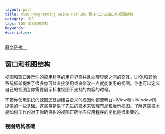 ```yaml
---
layout: post
title: View Programming Guide For IOS 翻译(二)之窗口和视图结构
category: IOS
tags: IOS IOS官网文档
keywords: 
description:
---
```


[原文链接。](https://developer.apple.com/library/ios/documentation/WindowsViews/Conceptual/ViewPG_iPhoneOS/WindowsandViews/WindowsandViews.html#//apple_ref/doc/uid/TP40009503-CH2-SW1)  

## 窗口和视图结构 ##

视图和窗口展示你的应用程序的用户界面并且处理界面之间的交互。UIKit和其他系统框架提供了很多你可以直接使用或者修改一点就能使用的视图。你也可以定义自己的视图当你需要展示标准视图不支持的内容的时候。  

不管你使用系统的视图还是创建自定义的视图你都要明白UIView和UIWindow所提供的一些基础。这些类提供了先进的技术来管理布局和展示视图。了解这些技术是如何工作的对于你确保你的视图正确响应应用程序的变化是很重要的。  

### 视图结构基础 ###  


